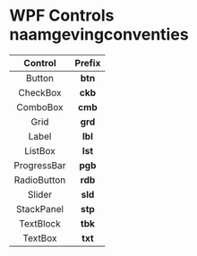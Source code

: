 # WPF Controls naamgevingconventies
| Control                 | Prefix  | 
|:-----------------------:|:-------:|
| Button                  | **btn** | 
| CheckBox                | **ckb** |
| ComboBox                | **cmb** | 
| Grid                    | **grd** | 
| Label                   | **lbl** |
| ListBox                 | **lst** |
| ProgressBar             | **pgb** |
| RadioButton             | **rdb** |
| Slider                  | **sld** |
| StackPanel              | **stp** | 
| TextBlock               | **tbk** | 
| TextBox                 | **txt** |
